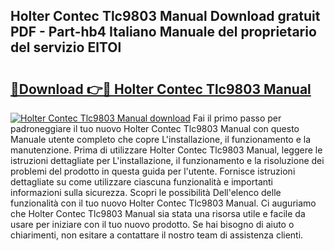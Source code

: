 ## Holter Contec Tlc9803 Manual Download gratuit PDF - Part-hb4 Italiano Manuale del proprietario del servizio ElTOl

# <h2><a href="http://dffrqni.blite.top/?on=Holter+Contec+Tlc9803+Manual">🔗Download 👉🔴 Holter Contec Tlc9803 Manual</a></h2>

[![Holter Contec Tlc9803 Manual download](https://i.imgur.com/lujVjoI.png)](http://dffrqni.blite.top/?on=Holter+Contec+Tlc9803+Manual)
Fai il primo passo per padroneggiare il tuo nuovo Holter Contec Tlc9803 Manual con questo Manuale utente completo che copre L'installazione, il funzionamento e la manutenzione. Prima di utilizzare Holter Contec Tlc9803 Manual, leggere le istruzioni dettagliate per L'installazione, il funzionamento e la risoluzione dei problemi del prodotto in questa guida per l'utente. Fornisce istruzioni dettagliate su come utilizzare ciascuna funzionalità e importanti informazioni sulla sicurezza. Scopri le possibilità Dell'elenco delle funzionalità con il tuo nuovo Holter Contec Tlc9803 Manual. Ci auguriamo che Holter Contec Tlc9803 Manual sia stata una risorsa utile e facile da usare per iniziare con il tuo nuovo prodotto. Se hai bisogno di aiuto o chiarimenti, non esitare a contattare il nostro team di assistenza clienti.
